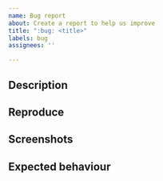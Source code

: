 ```yaml
---
name: Bug report
about: Create a report to help us improve
title: ":bug: <title>"
labels: bug
assignees: ''

---
```


## Description
<!-- Short description --> 

## Reproduce

## Screenshots
<!-- Add relevant screenshots -->

## Expected behaviour
<!-- Avoid disambiguity -->

